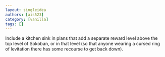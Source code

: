 ```yaml
---
layout: singleidea
authors: [ais523]
category: [vanilla]
tags: []
---
```

Include a kitchen sink in plans that add a separate reward level above the top level of Sokoban, or in that level (so that anyone wearing a cursed ring of levitation there has some recourse to get back down).
